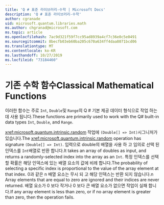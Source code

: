 ```yaml
---
title: 'Q # 표준 라이브러리-수학 | Microsoft Docs'
description: 'Q # 표준 라이브러리-수학'
author: cgranade
uid: microsoft.quantum.libraries.math
ms.author: chgranad@microsoft.com
ms.topic: article
ms.openlocfilehash: 7ac9d321f59f7cc95ad8939a4cf7c36e0c5e0491
ms.sourcegitcommit: 8becfb03eb60ba205c670a634ff4daa8071bcd06
ms.translationtype: MT
ms.contentlocale: ko-KR
ms.lasthandoff: 10/27/2019
ms.locfileid: "73184460"
---
```

# <a name="classical-mathematical-functions"></a><span data-ttu-id="a86ed-103">기존 수학 함수</span><span class="sxs-lookup"><span data-stu-id="a86ed-103">Classical Mathematical Functions</span></span> #

<span data-ttu-id="a86ed-104">이러한 함수는 주로 `Int`, `Double`및 `Range`의 Q # 기본 제공 데이터 형식으로 작업 하는 데 사용 됩니다.</span><span class="sxs-lookup"><span data-stu-id="a86ed-104">These functions are primarily used to work with the Q# built-in data types `Int`, `Double`, and `Range`.</span></span>

<span data-ttu-id="a86ed-105"><xref:microsoft.quantum.intrinsic.random> 작업에 `(Double[] => Int)`시그니처가 있습니다.</span><span class="sxs-lookup"><span data-stu-id="a86ed-105">The <xref:microsoft.quantum.intrinsic.random> operation has signature `(Double[] => Int)`.</span></span>
<span data-ttu-id="a86ed-106">입력으로 double의 배열을 사용 하 고 임의로 선택 된 인덱스를 `Int`배열로 반환 합니다.</span><span class="sxs-lookup"><span data-stu-id="a86ed-106">It takes an array of doubles as input, and returns a randomly-selected index into the array as an `Int`.</span></span>
<span data-ttu-id="a86ed-107">특정 인덱스를 선택할 확률은 해당 인덱스에 있는 배열 요소의 값에 비례 합니다.</span><span class="sxs-lookup"><span data-stu-id="a86ed-107">The probability of selecting a specific index is proportional to the value of the array element at that index.</span></span> <span data-ttu-id="a86ed-108">0과 같은 n 배열 요소는 무시 되 고 해당 인덱스는 반환 되지 않습니다.</span><span class="sxs-lookup"><span data-stu-id="a86ed-108">n Array elements that are equal to zero are ignored and their indices are never returned.</span></span>
<span data-ttu-id="a86ed-109">배열 요소가 0 보다 작거나 0 보다 큰 배열 요소가 없으면 작업이 실패 합니다.</span><span class="sxs-lookup"><span data-stu-id="a86ed-109">If any array element is less than zero, or if no array element is greater than zero, then the operation fails.</span></span>